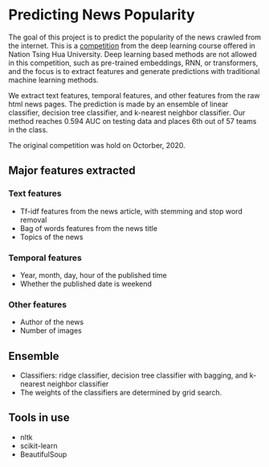 # Predicting News Popularity

The goal of this project is to predict the popularity of the news crawled from the internet. This is a [competition](https://www.kaggle.com/competitions/datalab-cup1-predicting-news-popularity/overview) from the deep learning course offered in Nation Tsing Hua University. Deep learning based methods are not allowed in this competition, such as pre-trained embeddings, RNN, or transformers, and the focus is to extract features and generate predictions with traditional machine learning methods.

We extract text features, temporal features, and other features from the raw html news pages. The prediction is made by an ensemble of linear classifier, decision tree classifier, and k-nearest neighbor classifier. Our method reaches 0.594 AUC on testing data and places 6th out of 57 teams in the class.

The original competition was hold on Octorber, 2020.

## Major features extracted
### Text features
- Tf-idf features from the news article, with stemming and stop word removal
- Bag of words features from the news title
- Topics of the news

### Temporal features
- Year, month, day, hour of the published time
- Whether the published date is weekend

### Other features
- Author of the news
- Number of images

## Ensemble
- Classifiers: ridge classifier, decision tree classifier with bagging, and k-nearest neighbor classifier
- The weights of the classifiers are determined by grid search.

## Tools in use
- nltk
- scikit-learn
- BeautifulSoup